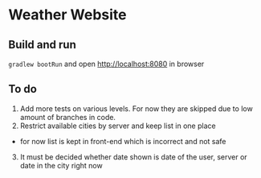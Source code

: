 # Weather Website

## Build and run

`gradlew bootRun` and open [http://localhost:8080](localhost:8080) in browser

## To do
1. Add more tests on various levels. For now they are skipped due to low amount of branches in code.
2. Restrict available cities by server and keep list in one place
  * for now list is kept in front-end which is incorrect and not safe
3. It must be decided whether date shown is date of the user, server or date in the city right now
